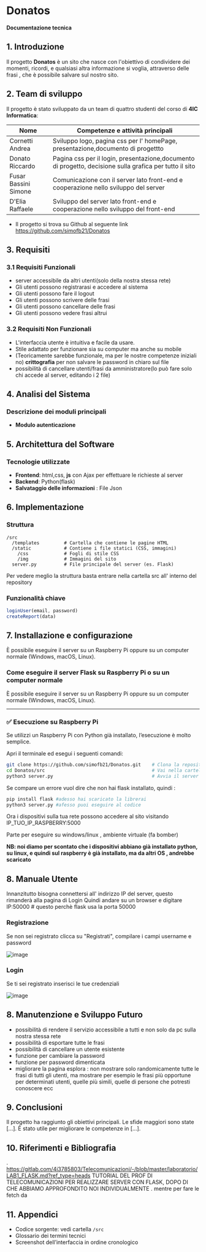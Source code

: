 # Donatos  
**Documentazione tecnica**

## 1. Introduzione  
Il progetto **Donatos** è un sito che nasce con l'obiettivo di condividere dei momenti, ricordi, e qualsiasi altra informazione si voglia, attraverso delle frasi , che è possibile salvare sul nostro sito.

## 2. Team di sviluppo  
Il progetto è stato sviluppato da un team di quattro studenti del corso di **4IC Informatica**:

| Nome                     | Competenze e attività principali   |
|--------------------------|------------------------------------|
|Cornetti Andrea| Sviluppo logo, pagina css per l' homePage, presentazione,documento di progettto|
|Donato Riccardo|Pagina css per il login, presentazione,documento di progetto, decisione sulla grafica per tutto il sito|
|Fusar Bassini Simone| Comunicazione con il server lato front-end e cooperazione nello sviluppo del server|
|D'Elia Raffaele| Sviluppo del server lato front-end e cooperazione nello sviluppo del front-end|

* Il progetto si trova su Github al seguente link https://github.com/simofb21/Donatos 
## 3. Requisiti

### 3.1 Requisiti Funzionali 
- server accessibile da altri utenti(solo della nostra stessa rete)
- Gli utenti possono registrarasi e accedere al sistema
- Gli utenti possono fare il logout
- Gli utenti possono scrivere delle frasi
- Gli utenti possono cancellare delle frasi
- Gli utenti possono vedere frasi altrui

### 3.2 Requisiti Non Funzionali
- L'interfaccia utente è intuitiva e facile da usare.
- Stile adattato per funzionare sia su computer ma anche su mobile
- (Teoricamente sarebbe funzionale, ma per le nostre competenze iniziali no) **crittografia** per non salvare le password in chiaro sul file
- possibilità di cancellare utenti/frasi da amministratore(lo può fare solo chi accede al server, editando i 2 file)

## 4. Analisi del Sistema

### Descrizione dei moduli principali
- **Modulo autenticazione**
  
## 5. Architettura del Software

### Tecnologie utilizzate
- **Frontend**:   html,css, **js**  con Ajax per effettuare le richieste al server
- **Backend**: Python(flask)
- **Salvataggio delle informazioni** : File Json

## 6. Implementazione

### Struttura 
```
/src
  /templates         # Cartella che contiene le pagine HTML
  /static            # Contiene i file statici (CSS, immagini)
    /css             # Fogli di stile CSS
    /img             # Immagini del sito
  server.py          # File principale del server (es. Flask)
```
Per vedere meglio la struttura basta entrare nella cartella src all' interno del repository
### Funzionalità chiave
```js
loginUser(email, password)
createReport(data)
```
## 7. Installazione e configurazione
È possibile eseguire il server su un Raspberry Pi oppure su un computer normale (Windows, macOS, Linux).
### Come eseguire il server Flask su Raspberry Pi o su un computer normale

È possibile eseguire il server su un Raspberry Pi oppure su un computer normale (Windows, macOS, Linux).

---

### ✅ Esecuzione su Raspberry Pi

Se utilizzi un Raspberry Pi con Python già installato, l’esecuzione è molto semplice.

Apri il terminale ed esegui i seguenti comandi:

```bash
git clone https://github.com/simofb21/Donatos.git    # Clona la repository
cd Donatos/src                                       # Vai nella cartella del progetto
python3 server.py                                    # Avvia il server
```
Se compare un errore vuol dire che non hai flask installato, quindi :
```bash
pip install flask #adesso hai scaricato la librerai
python3 server.py #afesso puoi eseguire al codice
```
Ora i dispositivi sulla tua rete possono accedere al sito visitando IP_TUO_IP_RASPBERRY:5000

Parte per eseguire su windows/linux  , ambiente virtuale (fa bomber)

**NB: noi diamo per scontato che i dispositivi abbiano già installato python, su linux, e quindi sul raspberry è già installato, ma da altri OS , andrebbe scaricato**

## 8. Manuale Utente
Innanzitutto bisogna connettersi all' indirizzo IP del server, questo rimanderà alla pagina di Login
Quindi andare su un browser e digitare IP:50000  # questo perchè flask usa la porta 50000
### Registrazione  
Se non sei registrato clicca su "Registrati", compilare i campi username e password

![image](https://github.com/user-attachments/assets/7ab5f83c-3a3f-4c30-84fe-a3123c9e2887)

### Login  
Se ti sei registrato inserisci le tue credenziali

![image](https://github.com/user-attachments/assets/e1792ff7-46a8-4fd9-b727-022274c3cf0b)

## 8. Manutenzione e Sviluppo Futuro
- possibilità di rendere il servizio accessibile a tutti e non solo da pc sulla nostra stessa rete
- possibilità di esportare tutte le frasi
- possibilità di cancellare un utente esistente
- funzione per cambiare la password
- funzione per password dimenticata
- migliorare la pagina esplora : non mostrare solo randomicamente tutte le frasi di tutti gli utenti, ma mostrare per esempio le frasi più opportune per determinati utenti, quelle più simili, quelle di  persone che potresti conoscere ecc

## 9. Conclusioni 
Il progetto ha raggiunto gli obiettivi principali. Le sfide maggiori sono state [...]. È stato utile per migliorare le competenze in [...].

## 10. Riferimenti e Bibliografia
 . https://gitlab.com/4i3785803/Telecomunicazioni/-/blob/master/laboratorio/LAB1_FLASK.md?ref_type=heads TUTORIAL DEL PROF DI TELECOMUNICAZIONI PER REALIZZARE SERVER CON FLASK, DOPO DI CHE ABBIAMO APPROFONDITO NOI INDIVIDUALMENTE
 . mentre per fare le fetch da 

## 11. Appendici

- Codice sorgente: vedi cartella `/src`
- Glossario dei termini tecnici
- Screenshot dell’interfaccia in ordine cronologico
